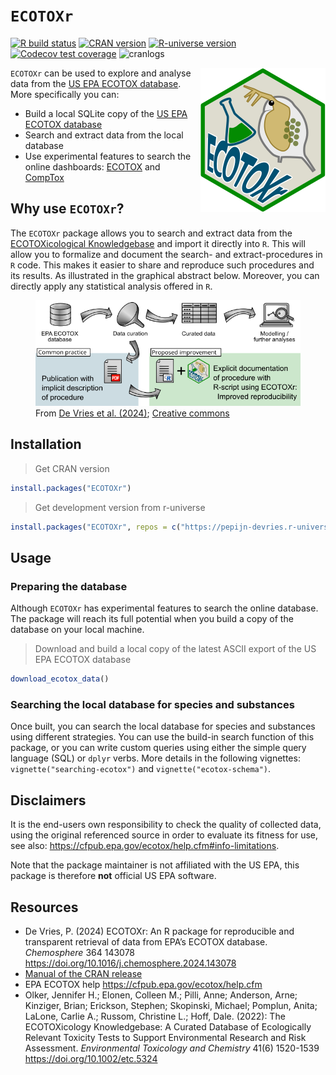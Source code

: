 
# `ECOTOXr`

<!-- badges: start -->

[![R build
status](https://github.com/pepijn-devries/ECOTOXr/workflows/R-CMD-check/badge.svg)](https://github.com/pepijn-devries/ECOTOXr/actions)
[![CRAN
version](https://www.r-pkg.org/badges/version/ECOTOXr)](https://CRAN.R-project.org/package=ECOTOXr)
[![R-universe
version](https://pepijn-devries.r-universe.dev/ECOTOXr/badges/version)](https://pepijn-devries.r-universe.dev/ECOTOXr)
[![Codecov test
coverage](https://codecov.io/gh/pepijn-devries/ECOTOXr/branch/main/graph/badge.svg)](https://app.codecov.io/gh/pepijn-devries/ECOTOXr?branch=main)
![cranlogs](https://cranlogs.r-pkg.org/badges/ECOTOXr)
<!-- badges: end -->

<a href="https://github.com/pepijn-devries/ECOTOXr/"><img src="man/figures/logo.png" alt="ECOTOXr logo" align="right" class="pkgdown-hide" /></a>
`ECOTOXr` can be used to explore and analyse data from the [US EPA
ECOTOX database](https://cfpub.epa.gov/ecotox/). More specifically you
can:

- Build a local SQLite copy of the [US EPA ECOTOX
  database](https://cfpub.epa.gov/ecotox/)
- Search and extract data from the local database
- Use experimental features to search the online dashboards:
  [ECOTOX](https://cfpub.epa.gov/ecotox/search.cfm) and
  [CompTox](https://comptox.epa.gov/dashboard/batch-search)

## Why use `ECOTOXr`?

The `ECOTOXr` package allows you to search and extract data from the
[ECOTOXicological Knowledgebase](https://cfpub.epa.gov/ecotox/) and
import it directly into `R`. This will allow you to formalize and
document the search- and extract-procedures in `R` code. This makes it
easier to share and reproduce such procedures and its results. As
illustrated in the graphical abstract below. Moreover, you can directly
apply any statistical analysis offered in `R`.

<figure>
<img src="man/figures/graphical-abstract.png"
alt="From De Vries et al. (2024); Creative commons" />
<figcaption aria-hidden="true">From
<a href="https://doi.org/10.1016/j.chemosphere.2024.143078">De Vries et
al. (2024)</a>;
<a href="https://creativecommons.org/licenses/by/4.0/">Creative
commons</a></figcaption>
</figure>

## Installation

> Get CRAN version

``` r
install.packages("ECOTOXr")
```

> Get development version from r-universe

``` r
install.packages("ECOTOXr", repos = c("https://pepijn-devries.r-universe.dev", "https://cloud.r-project.org"))
```

## Usage

### Preparing the database

Although `ECOTOXr` has experimental features to search the online
database. The package will reach its full potential when you build a
copy of the database on your local machine.

> Download and build a local copy of the latest ASCII export of the US
> EPA ECOTOX database

``` r
download_ecotox_data()
```

### Searching the local database for species and substances

Once built, you can search the local database for species and substances
using different strategies. You can use the build-in search function of
this package, or you can write custom queries using either the simple
query language (SQL) or `dplyr` verbs. More details in the following
vignettes: `vignette("searching-ecotox")` and
`vignette("ecotox-schema")`.

## Disclaimers

It is the end-users own responsibility to check the quality of collected
data, using the original referenced source in order to evaluate its
fitness for use, see also:
<https://cfpub.epa.gov/ecotox/help.cfm#info-limitations>.

Note that the package maintainer is not affiliated with the US EPA, this
package is therefore **not** official US EPA software.

## Resources

- De Vries, P. (2024) ECOTOXr: An R package for reproducible and
  transparent retrieval of data from EPA’s ECOTOX database.
  *Chemosphere* 364 143078
  <https://doi.org/10.1016/j.chemosphere.2024.143078>
- [Manual of the CRAN
  release](https://CRAN.R-project.org/package=ECOTOXr)
- EPA ECOTOX help <https://cfpub.epa.gov/ecotox/help.cfm>
- Olker, Jennifer H.; Elonen, Colleen M.; Pilli, Anne; Anderson, Arne;
  Kinziger, Brian; Erickson, Stephen; Skopinski, Michael; Pomplun,
  Anita; LaLone, Carlie A.; Russom, Christine L.; Hoff, Dale. (2022):
  The ECOTOXicology Knowledgebase: A Curated Database of Ecologically
  Relevant Toxicity Tests to Support Environmental Research and Risk
  Assessment. *Environmental Toxicology and Chemistry* 41(6) 1520-1539
  <https://doi.org/10.1002/etc.5324>
